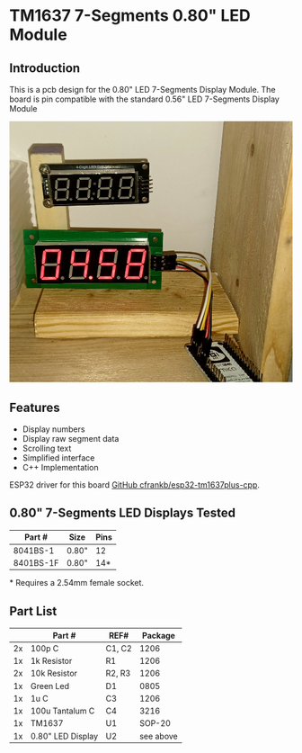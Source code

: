 # TM1637 7-Segments 0.80" LED Module

## Introduction

This is a pcb design for the 0.80" LED 7-Segments Display Module. The board is pin compatible with the standard 0.56" LED 7-Segments Display Module


![Image](images/20240910_045835-crop.jpg "icon")

## Features

 * Display numbers
 * Display raw segment data
 * Scrolling text
 * Simplified interface
 * C++ Implementation

ESP32 driver for this board [GitHub cfrankb/esp32-tm1637plus-cpp](https://github.com/cfrankb/esp32-tm1637plus-cpp).

## 0.80" 7-Segments LED Displays Tested

| Part #    | Size  | Pins |
| --------- | ----- | ---- |
| 8041BS-1  | 0.80" | 12   |
| 8401BS-1F | 0.80" | 14*  |

\* Requires a 2.54mm female socket.


## Part List

|     | Part #            | REF#   | Package   |
| --- | ----------------- | ------ | --------- |
| 2x  | 100p C            | C1, C2 | 1206      |
| 1x  | 1k Resistor       | R1     | 1206      |
| 2x  | 10k Resistor      | R2, R3 | 1206      |
| 1x  | Green Led         | D1     | 0805      |
| 1x  | 1u C              | C3     | 1206      |
| 1x  | 100u Tantalum C   | C4     | 3216      |
| 1x  | TM1637            | U1     | SOP-20    |
| 1x  | 0.80" LED Display | U2     | see above |

